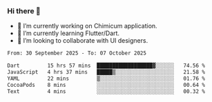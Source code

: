 ### Hi there 👋

<!--
**devcat37/devcat37** is a ✨ _special_ ✨ repository because its `README.md` (this file) appears on your GitHub profile.-->


- 🔭 I’m currently working on Chimicum application.
- 🌱 I’m currently learning Flutter/Dart.
- 👯 I’m looking to collaborate with UI designers.
<!-- - 🤔 I’m looking for help with ... -->

<!--START_SECTION:waka-->

```txt
From: 30 September 2025 - To: 07 October 2025

Dart         15 hrs 57 mins  ██████████████████▓░░░░░░   74.56 %
JavaScript   4 hrs 37 mins   █████▒░░░░░░░░░░░░░░░░░░░   21.58 %
YAML         22 mins         ▒░░░░░░░░░░░░░░░░░░░░░░░░   01.76 %
CocoaPods    8 mins          ░░░░░░░░░░░░░░░░░░░░░░░░░   00.64 %
Text         4 mins          ░░░░░░░░░░░░░░░░░░░░░░░░░   00.32 %
```

<!--END_SECTION:waka-->
